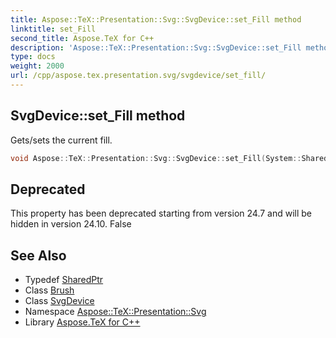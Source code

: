 ```yaml
---
title: Aspose::TeX::Presentation::Svg::SvgDevice::set_Fill method
linktitle: set_Fill
second_title: Aspose.TeX for C++
description: 'Aspose::TeX::Presentation::Svg::SvgDevice::set_Fill method. Gets/sets the current fill in C++.'
type: docs
weight: 2000
url: /cpp/aspose.tex.presentation.svg/svgdevice/set_fill/
---
```

## SvgDevice::set_Fill method


Gets/sets the current fill.

```cpp
void Aspose::TeX::Presentation::Svg::SvgDevice::set_Fill(System::SharedPtr<System::Drawing::Brush> value) override
```


## Deprecated
This property has been deprecated starting from version 24.7 and will be hidden in version 24.10. False 

## See Also

* Typedef [SharedPtr](../../../system/sharedptr/)
* Class [Brush](../../../system.drawing/brush/)
* Class [SvgDevice](../)
* Namespace [Aspose::TeX::Presentation::Svg](../../)
* Library [Aspose.TeX for C++](../../../)
